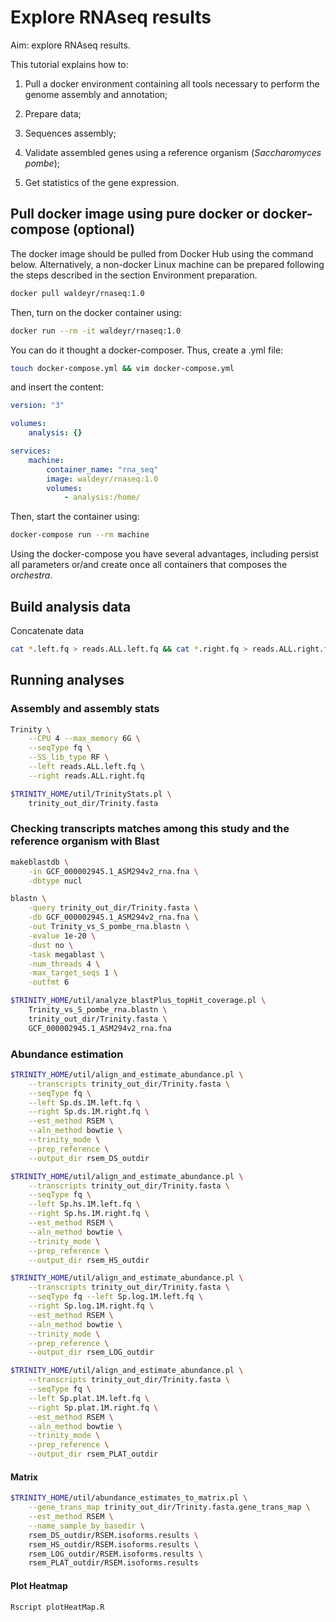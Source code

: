 # Explore RNAseq results

Aim: explore RNAseq results.

This tutorial explains how to:

1. Pull a docker environment containing all tools necessary to perform the genome assembly and annotation;

2. Prepare data;

3. Sequences assembly;

4. Validate assembled genes using a reference organism (*Saccharomyces pombe*);

5. Get statistics of the gene expression.

## Pull docker image using pure docker or docker-compose (optional)

The docker image should be pulled from Docker Hub using the command below. Alternatively, a non-docker Linux machine can be prepared following the steps described in the section Environment preparation.

```bash
docker pull waldeyr/rnaseq:1.0
```

Then, turn on the docker container using:

```bash
docker run --rm -it waldeyr/rnaseq:1.0
```

You can do it thought a docker-composer. Thus, create a .yml file:

```bash
touch docker-compose.yml && vim docker-compose.yml
```

and insert the content:

```yml
version: "3"

volumes:
    analysis: {}

services:
    machine:
        container_name: "rna_seq"
        image: waldeyr/rnaseq:1.0
        volumes:
            - analysis:/home/
```

Then, start the container using:

```bash
docker-compose run --rm machine
```

Using the docker-compose you have several advantages, including persist all parameters or/and create once all containers that composes the *orchestra*.

## Build analysis data

Concatenate data

```bash
cat *.left.fq > reads.ALL.left.fq && cat *.right.fq > reads.ALL.right.fq
```

## Running analyses

### Assembly and assembly stats

```bash
Trinity \
    --CPU 4 --max_memory 6G \
    --seqType fq \
    --SS_lib_type RF \
    --left reads.ALL.left.fq \
    --right reads.ALL.right.fq
```

```bash
$TRINITY_HOME/util/TrinityStats.pl \
    trinity_out_dir/Trinity.fasta
```

### Checking transcripts matches among this study and the reference organism with Blast

```bash
makeblastdb \
    -in GCF_000002945.1_ASM294v2_rna.fna \
    -dbtype nucl
```

```bash
blastn \
    -query trinity_out_dir/Trinity.fasta \
    -db GCF_000002945.1_ASM294v2_rna.fna \
    -out Trinity_vs_S_pombe_rna.blastn \
    -evalue 1e-20 \
    -dust no \
    -task megablast \
    -num_threads 4 \
    -max_target_seqs 1 \
    -outfmt 6
```

```bash
$TRINITY_HOME/util/analyze_blastPlus_topHit_coverage.pl \
    Trinity_vs_S_pombe_rna.blastn \
    trinity_out_dir/Trinity.fasta \
    GCF_000002945.1_ASM294v2_rna.fna
```

### Abundance estimation

```bash
$TRINITY_HOME/util/align_and_estimate_abundance.pl \
    --transcripts trinity_out_dir/Trinity.fasta \
    --seqType fq \
    --left Sp.ds.1M.left.fq \
    --right Sp.ds.1M.right.fq \
    --est_method RSEM \
    --aln_method bowtie \
    --trinity_mode \
    --prep_reference \
    --output_dir rsem_DS_outdir
```

```bash
$TRINITY_HOME/util/align_and_estimate_abundance.pl \
    --transcripts trinity_out_dir/Trinity.fasta \
    --seqType fq \
    --left Sp.hs.1M.left.fq \
    --right Sp.hs.1M.right.fq \
    --est_method RSEM \
    --aln_method bowtie \
    --trinity_mode \
    --prep_reference \
    --output_dir rsem_HS_outdir
```

```bash
$TRINITY_HOME/util/align_and_estimate_abundance.pl \
    --transcripts trinity_out_dir/Trinity.fasta \
    --seqType fq --left Sp.log.1M.left.fq \
    --right Sp.log.1M.right.fq \
    --est_method RSEM \
    --aln_method bowtie \
    --trinity_mode \
    --prep_reference \
    --output_dir rsem_LOG_outdir
```

```bash
$TRINITY_HOME/util/align_and_estimate_abundance.pl \
    --transcripts trinity_out_dir/Trinity.fasta \
    --seqType fq \
    --left Sp.plat.1M.left.fq \
    --right Sp.plat.1M.right.fq \
    --est_method RSEM \
    --aln_method bowtie \
    --trinity_mode \
    --prep_reference \
    --output_dir rsem_PLAT_outdir
```

#### Matrix

```bash
$TRINITY_HOME/util/abundance_estimates_to_matrix.pl \
    --gene_trans_map trinity_out_dir/Trinity.fasta.gene_trans_map \
    --est_method RSEM \
    --name_sample_by_basedir \
    rsem_DS_outdir/RSEM.isoforms.results \
    rsem_HS_outdir/RSEM.isoforms.results \
    rsem_LOG_outdir/RSEM.isoforms.results \
    rsem_PLAT_outdir/RSEM.isoforms.results
```

#### Plot Heatmap

```bash
Rscript plotHeatMap.R
```
